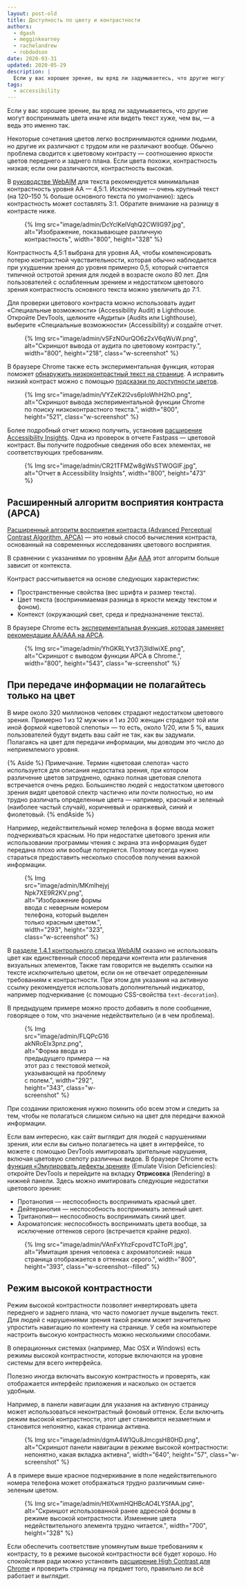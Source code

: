 ```yaml
---
layout: post-old
title: Доступность по цвету и контрастности
authors:
  - dgash
  - megginkearney
  - rachelandrew
  - robdodson
date: 2020-03-31
updated: 2020-05-29
description: |
  Если у вас хорошее зрение, вы вряд ли задумываетесь, что другие могут воспринимать цвета иначе или видеть текст хуже, чем вы, — а ведь это именно так.
tags:
  - accessibility
---
```


Если у вас хорошее зрение, вы вряд ли задумываетесь, что другие могут
воспринимать цвета иначе или видеть текст хуже, чем вы, — а ведь это именно так.

Некоторые сочетания цветов
легко воспринимаются одними людьми, но другие их различают с трудом или не различают вообще.
Обычно проблема сводится к цветовому контрасту —
соотношению яркости цветов переднего и заднего плана.
Если цвета похожи, контрастность низкая;
если они различаются, контрастность высокая.

В [руководстве WebAIM](https://webaim.org/standards/wcag/) для текста рекомендуется минимальная контрастность уровня AA — 4,5:1.
Исключение — очень крупный текст (на 120–150 % больше основного текста по умолчанию):
здесь контрастность может составлять 3:1. Обратите внимание на разницу в контрасте ниже.

<figure class="w-figure">
  {% Img src="image/admin/DcYclKelVqhQ2CWlIG97.jpg", alt="Изображение, показывающее различную контрастность", width="800", height="328" %}
</figure>

Контрастность 4,5:1 выбрана для уровня AA, чтобы
компенсировать потерю контрастной чувствительности,
которая обычно наблюдается при ухудшении зрения до уровня примерно 0,5,
который считается типичной остротой зрения для людей в возрасте около 80 лет.
Для пользователей с ослабленным зрением и недостатком цветового
зрения контрастность основного текста можно увеличить до 7:1.

Для проверки цветового контраста можно использовать аудит «Специальные возможности» (Accessibility Audit) в Lighthouse.
Откройте DevTools, щелкните «Аудиты» (Audits или Lighthouse), выберите «Специальные возможности» (Accessibility)
и создайте отчет.

<figure class="w-figure">
  {% Img src="image/admin/vSFzNOurQO6z2xV6qWuW.png", alt="Скриншот вывода от аудита по цветовому контрасту.", width="800", height="218", class="w-screenshot" %}
</figure>

В браузере Chrome также есть экспериментальная функция, которая поможет [обнаружить низкоконтрастный
текст на странице](https://developers.google.com/web/updates/2020/10/devtools#css-overview). А исправить низкий контраст можно с помощью [подсказки по доступности цветов](https://developers.google.com/web/updates/2020/08/devtools#accessible-color).

<figure class="w-figure">
  {% Img src="image/admin/VYZeK2l2vs6pIoWhH2hO.png", alt="Скриншот вывода экспериментальной функции Chrome по поиску низкоконтрастного текста.", width="800", height="521", class="w-screenshot" %}
</figure>

Более подробный отчет можно получить, установив [расширение Accessibility Insights](https://accessibilityinsights.io/).
Одна из проверок в отчете Fastpass — цветовой контраст.
Вы получите подробные сведения обо всех элементах, не соответствующих требованиям.

<figure class="w-figure w-screenshot">
  {% Img src="image/admin/CR21TFMZw8gWsSTWOGIF.jpg", alt="Отчет в Accessibility Insights", width="800", height="473" %}
</figure>

## Расширенный алгоритм восприятия контраста (APCA)

[Расширенный алгоритм восприятия контраста (Advanced Perceptual Contrast Algorithm, APCA)](https://w3c.github.io/silver/guidelines/methods/Method-font-characteristic-contrast.html) — это новый способ вычисления контраста, основанный на современных исследованиях цветового восприятия.

В сравнении с указаниями по уровням [AA](https://www.w3.org/WAI/WCAG21/quickref/#contrast-minimum)и [AAA](https://www.w3.org/WAI/WCAG21/quickref/#contrast-enhanced) этот алгоритм больше зависит от контекста.

Контраст рассчитывается на основе следующих характеристик:

- Пространственные свойства (вес шрифта и размер текста).
- Цвет текста (воспринимаемая разница в яркости между текстом и фоном).
- Контекст (окружающий свет, среда и предназначение текста).

В браузере Chrome есть [экспериментальная функция, которая заменяет рекомендации AA/AAA на APCA](https://developers.google.com/web/updates/2021/01/devtools#apca).

<figure class="w-figure">
  {% Img src="image/admin/YhGKRLYvt37j3ldlwiXE.png", alt="Скриншот с выводом функции APCA в Chrome.", width="800", height="543", class="w-screenshot" %}
</figure>

## При передаче информации не полагайтесь только на цвет

В мире около 320 миллионов человек страдают недостатком цветового зрения.
Примерно 1 из 12 мужчин и 1 из 200 женщин страдают той или иной формой «цветовой слепоты» —
то есть, около 1/20, или 5 %, ваших пользователей будут видеть ваш сайт не так, как вы задумали.
Полагаясь на цвет для передачи информации, мы доводим это число до неприемлемого уровня.

{% Aside %}
Примечание. Термин «цветовая слепота» часто используется для описания недостатка зрения, при котором различение цветов затруднено,
однако полная цветовая слепота встречается очень редко.
Большинство людей с недостатком цветового зрения видят цветовой спектр частично или почти полностью,
но им трудно различать определенные цвета — например, красный и зеленый (наиболее частый случай),
коричневый и оранжевый, синий и фиолетовый.
{% endAside %}

Например, недействительный номер телефона в форме ввода
может подчеркиваться красным.
Но при недостатке цветового зрения или использовании программы чтения с экрана эта информация будет передана плохо или вообще потеряется.
Поэтому всегда нужно стараться предоставить несколько способов получения важной информации.

<figure class="w-figure" style="width: 200px">
  {% Img src="image/admin/MKmlhejyjNpk7XE9R2KV.png", alt="Изображение формы ввода с неверным номером телефона, который выделен только красным цветом.", width="293", height="323", class="w-screenshot" %}
</figure>

В [разделе 1.4.1 контрольного списка WebAIM](https://webaim.org/standards/wcag/checklist#sc1.4.1) сказано
не использовать цвет как единственный способ передачи контента или различения визуальных элементов,
Также там говорится не выделять ссылки на тексте исключительно цветом, если он
не отвечает определенным требованиям к контрастности.
При этом для указания на активную ссылку рекомендуется использовать дополнительный индикатор,
например подчеркивание (с помощью CSS-свойства `text-decoration`).

В предыдущем примере можно просто добавить в поле сообщение, говорящее о том, что
значение недействительно (и в чем проблема).

<figure class="w-figure" style="width: 200px">
  {% Img src="image/admin/FLQPcG16akNRoElx3pnz.png", alt="Форма ввода из предыдущего примера — на этот раз с текстовой меткой, указывающей на проблему с полем.", width="292", height="343", class="w-screenshot" %}
</figure>

При создании приложения нужно помнить обо всем этом и следить за тем,
чтобы не полагаться слишком сильно на цвет для передачи важной информации.

Если вам интересно, как сайт выглядит для людей с нарушениями зрения,
или если вы сильно полагаетесь на цвет в интерфейсе,
то можете с помощью DevTools имитировать зрительные нарушения,
включая цветовую слепоту различных видов.
В браузере Chrome есть [функция «Эмулировать дефекты зрения»](https://developers.google.com/web/updates/2020/03/devtools#vision-deficiencies) (Emulate Vision Deficiencies):
откройте DevTools и перейдите на вкладку **Отрисовка** (Rendering) в нижней панели.
Здесь можно имитировать следующие недостатки цветового зрения:

- Протанопия — неспособность воспринимать красный цвет.
- Дейтеранопия — неспособность воспринимать зеленый цвет.
- Тританопия— неспособность воспринимать синий цвет.
- Ахроматопсия: неспособность воспринимать цвета вообще, за исключение оттенков серого (встречается крайне редко).

<figure class="w-figure">
  {% Img src="image/admin/VAnFxYhzFcpovdTCToPl.jpg", alt="Имитация зрения человека с ахроматопсией: наша страница отображается в оттенках серого.", width="800", height="393", class="w-screenshot--filled" %}
</figure>

## Режим высокой контрастности

Режим высокой контрастности позволяет инвертировать цвета переднего и заднего плана,
что часто помогает лучше выделить текст.
Для людей с нарушениями зрения такой режим
может значительно упростить навигацию по контенту на странице.
У себя на компьютере настроить высокую контрастность можно несколькими способами.

В операционных системах (например, Mac OSX и Windows) есть режимы высокой контрастности,
которые включаются на уровне системы для всего интерфейса.

Полезно иногда включать высокую контрастность и проверять,
как отображается интерфейс приложения и насколько он остается удобным.

Например, в панели навигации для указания на активную страницу может
использоваться неконтрастный фоновый оттенок.
Если включить режим высокой контрастности, этот цвет становится незаметным
и становится непонятно, какая страница активна.

<figure class="w-figure" style="width: 500px">
  {% Img src="image/admin/dgmA4W1Qu8JmcgsH80HD.png", alt="Скриншот панели навигации в режиме высокой контрастности: непонятно, какая вкладка активна", width="640", height="57", class="w-screenshot" %}
</figure>

А в примере выше красное подчеркивание в поле недействительного
номера телефона может отображаться трудно различимым
сине-зеленым цветом.

<figure class="w-figure">
  {% Img src="image/admin/HtlXwmHQHBcAO4LYSfAA.jpg", alt="Скриншот использованной ранее адресной формы в режиме высокой контрастности. Изменение цвета недействительного элемента трудно читается.", width="700", height="328" %}
</figure>

Если обеспечить соответствие упомянутым выше требованиям
к контрасту, то в режиме высокой контрастности всё будет хорошо.
Но спокойствия ради можно установить
[расширение High Contrast для Chrome](https://chrome.google.com/webstore/detail/high-contrast/djcfdncoelnlbldjfhinnjlhdjlikmph)
и проверить страницу на предмет того, правильно ли всё работает и выглядит.
